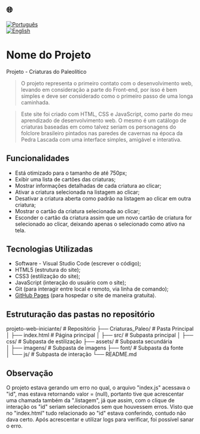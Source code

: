 ## 🌐
[![Português](https://img.shields.io/badge/-Português-green)](README.md)  
[![English](https://img.shields.io/badge/-English-blue)](README_en.md)

# Nome do Projeto

Projeto - Criaturas do Paleolítico

> O projeto representa o primeiro contato com o desenvolvimento web, levando em consideração a parte do Front-end, por isso é bem simples
e deve ser considerado como o primeiro passo de uma longa caminhada.

> Este site foi criado com HTML, CSS e JavaScript, como parte do meu aprendizado de desenvolvimento web.
> O mesmo é um catálogo de criaturas baseadas em como talvez seriam os personagens do folclore brasileiro pintados nas paredes de cavernas na época da Pedra Lascada com uma interface simples, amigável e interativa.

## Funcionalidades

- Está otimizado para o tamanho de até 750px;
- Exibir uma lista de cartões das criaturas;
- Mostrar informações detalhadas de cada criatura ao clicar;
- Ativar a criatura selecionada na listagem ao clicar;
- Desativar a criatura aberta como padrão na listagem ao clicar em outra criatura;
- Mostrar o cartão da criatura selecionada ao clicar;
- Esconder o cartão da criatura assim que um novo cartão de criatura for selecionado ao clicar, deixando apenas o selecionado como ativo na tela.

## Tecnologias Utilizadas

- Software - Visual Studio Code (escrever o código);
- HTML5 (estrutura do site);
- CSS3 (estilização do site);
- JavaScript (interação do usuário com o site);
- Git (para interagir entre local e remoto, via linha de comando);
- [GitHub Pages](https://pages.github.com/) (para hospedar o site de maneira gratuita).

## Estruturação das pastas no repositório

projeto-web-iniciante/        # Repositório
├── Criaturas_Paleo/          # Pasta Principal
│   ├── index.html            # Página principal
│   ├── src/                  # Subpasta principal
│       ├── css/              # Subpasta de estilização
        ├── assets/           # Subpasta secundária           
│           ├── imagens/      # Subpasta de imagens
            ├── font/         # Subpasta da fonte         
│       └── js/               # Subpasta de interação
└── README.md

## Observação

O projeto estava gerando um erro no qual, o arquivo "index.js" acessava o "id", mas estava retornando valor = (null),
portanto tive que acrescentar uma chamada também da ".listagem", já que assim, com o clique de interação os "id" seriam selecionados sem
que houvessem erros. Visto que no "index.html" tudo relacionado ao "id" estava conferindo, contudo não dava certo.
Após acrescentar e utilizar logs para verificar, foi possível sanar o erro.
